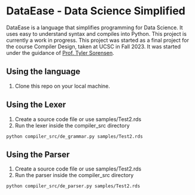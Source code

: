 # DataEase - Data Science Simplified
DataEase is a language that simplifies programming for Data Science. It uses easy to understand syntax and compiles into Python. This project is currently a work in progress. This project was started as a final project for the course Compiler Design, taken at UCSC in Fall 2023. It was started under the guidance of [Prof. Tyler Sorensen](https://github.com/tyler-utah).


## Using the language
1. Clone this repo on your local machine.

## Using the Lexer
1. Create a source code file or use samples/Test2.rds
2. Run the lexer inside the compiler_src directory
```
python compiler_src/de_grammar.py samples/Test2.rds
```

## Using the Parser
1. Create a source code file or use samples/Test2.rds
2. Run the parser inside the compiler_src directory
```
python compiler_src/de_parser.py samples/Test2.rds
```
